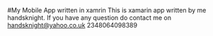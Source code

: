 #My Mobile App written in xamrin 
This is xamarin app written by me handsknight.
If you have any question do contact me on
handsknight@yahoo.co.uk
2348064098389
